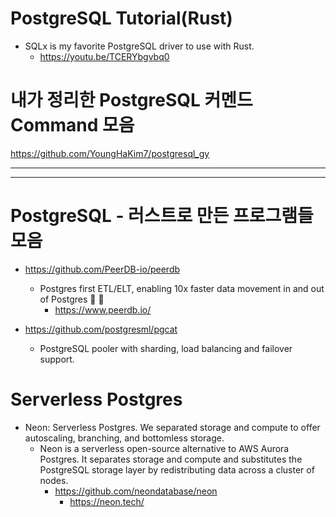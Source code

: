 # PostgreSQL Tutorial(Rust)
- SQLx is my favorite PostgreSQL driver to use with Rust.
  - https://youtu.be/TCERYbgvbq0

# 내가 정리한 PostgreSQL 커멘드Command 모음

https://github.com/YoungHaKim7/postgresql_gy

<hr>

<hr>

# PostgreSQL - 러스트로 만든 프로그램들 모음

- https://github.com/PeerDB-io/peerdb
  - Postgres first ETL/ELT, enabling 10x faster data movement in and out of Postgres 🐘 🚀 
    - https://www.peerdb.io/

- https://github.com/postgresml/pgcat
  - PostgreSQL pooler with sharding, load balancing and failover support.


# Serverless Postgres
- Neon: Serverless Postgres. We separated storage and compute to offer autoscaling, branching, and bottomless storage.
  - Neon is a serverless open-source alternative to AWS Aurora Postgres. It separates storage and compute and substitutes the PostgreSQL storage layer by redistributing data across a cluster of nodes.
    - https://github.com/neondatabase/neon
      - https://neon.tech/
